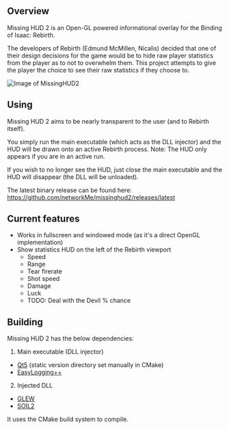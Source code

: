 ## Overview
Missing HUD 2 is an Open-GL powered informational overlay for the Binding of Isaac: Rebirth.

The developers of Rebirth (Edmund McMillen, Nicalis) decided that one of their design decisions for the game would be to hide raw player statistics from the player as to not to overwhelm them.
This project attempts to give the player the choice to see their raw statistics if they choose to.

![Image of MissingHUD2](https://raw.githubusercontent.com/networkMe/missinghud2/master/doc/isaac-mhud2-example-dwd.jpg)

## Using
Missing HUD 2 aims to be nearly transparent to the user (and to Rebirth itself).

You simply run the main executable (which acts as the DLL injector) and the HUD will be drawn onto an active Rebirth process.
Note: The HUD only appears if you are in an active run.

If you wish to no longer see the HUD, just close the main executable and the HUD will disappear (the DLL will be unloaded).

The latest binary release can be found here:
https://github.com/networkMe/missinghud2/releases/latest

## Current features
* Works in fullscreen and windowed mode (as it's a direct OpenGL implementation)
* Show statistics HUD on the left of the Rebirth viewport
  * Speed
  * Range
  * Tear firerate
  * Shot speed
  * Damage
  * Luck
  * TODO: Deal with the Devil % chance

## Building
Missing HUD 2 has the below dependencies:

1. Main executable (DLL injector)
  * [Qt5](http://www.qt.io/) (static version directory set manually in CMake)
  * [EasyLogging++](https://github.com/easylogging/easyloggingpp)
2. Injected DLL
  * [GLEW](https://github.com/nigels-com/glew)
  * [SOIL2](https://bitbucket.org/SpartanJ/soil2)
  
It uses the CMake build system to compile.